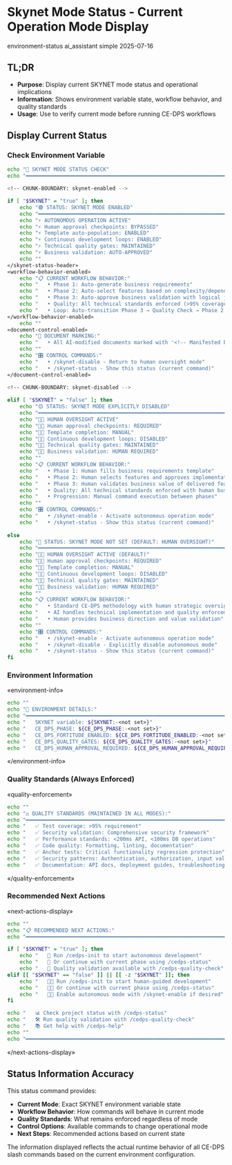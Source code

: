 # <context>Skynet Mode Status - Current Operation Mode Display</context>

<meta>
  <title>Skynet Mode Status</title>
  <type>environment-status</type>
  <audience>ai_assistant</audience>
  <complexity>simple</complexity>
  <updated>2025-07-16</updated>
</meta>

## <summary priority="critical">TL;DR</summary>
- **Purpose**: Display current SKYNET mode status and operational implications
- **Information**: Shows environment variable state, workflow behavior, and quality standards
- **Usage**: Use to verify current mode before running CE-DPS workflows

## <implementation>Display Current Status</implementation>

### <action priority="critical">Check Environment Variable</action>
```bash
echo "🤖 SKYNET MODE STATUS CHECK"
echo "━━━━━━━━━━━━━━━━━━━━━━━━━━━━━━━━━━━━━━━━━━━━━━━━━━━━━━━━━━━━━━━━━━━━━━━━━━━━━━━━━━━━━━━━"

<!-- CHUNK-BOUNDARY: skynet-enabled -->

if [ "$SKYNET" = "true" ]; then
    echo "🟢 STATUS: SKYNET MODE ENABLED"
    echo "━━━━━━━━━━━━━━━━━━━━━━━━━━━━━━━━━━━━━━━━━━━━━━━━━━━━━━━━━━━━━━━━━━━━━━━━━━━━━━━━━━━━━━━━"
    echo "⚡ AUTONOMOUS OPERATION ACTIVE"
    echo "⚡ Human approval checkpoints: BYPASSED"
    echo "⚡ Template auto-population: ENABLED"
    echo "⚡ Continuous development loops: ENABLED"
    echo "⚡ Technical quality gates: MAINTAINED"
    echo "⚡ Business validation: AUTO-APPROVED"
    echo ""
«/skynet-status-header»
«workflow-behavior-enabled»
    echo "📋 CURRENT WORKFLOW BEHAVIOR:"
    echo "   • Phase 1: Auto-generate business requirements"
    echo "   • Phase 2: Auto-select features based on complexity/dependencies"
    echo "   • Phase 3: Auto-approve business validation with logical justification"
    echo "   • Quality: All technical standards enforced (>95% coverage, security, performance)"
    echo "   • Loop: Auto-transition Phase 3 → Quality Check → Phase 2 → Phase 3..."
«/workflow-behavior-enabled»
    echo ""
«document-control-enabled»
    echo "📄 DOCUMENT MARKING:"
    echo "   • All AI-modified documents marked with '<!-- Manifested by SKYNET -->'"
    echo ""
    echo "🎛️ CONTROL COMMANDS:"
    echo "   • /skynet-disable - Return to human oversight mode"
    echo "   • /skynet-status - Show this status (current command)"
«/document-control-enabled»
    
<!-- CHUNK-BOUNDARY: skynet-disabled -->

elif [ "$SKYNET" = "false" ]; then
    echo "🟡 STATUS: SKYNET MODE EXPLICITLY DISABLED"
    echo "━━━━━━━━━━━━━━━━━━━━━━━━━━━━━━━━━━━━━━━━━━━━━━━━━━━━━━━━━━━━━━━━━━━━━━━━━━━━━━━━━━━━━━━━"
    echo "👨‍💼 HUMAN OVERSIGHT ACTIVE"
    echo "👨‍💼 Human approval checkpoints: REQUIRED"
    echo "👨‍💼 Template completion: MANUAL"
    echo "👨‍💼 Continuous development loops: DISABLED"
    echo "👨‍💼 Technical quality gates: MAINTAINED"
    echo "👨‍💼 Business validation: HUMAN REQUIRED"
    echo ""
    echo "📋 CURRENT WORKFLOW BEHAVIOR:"
    echo "   • Phase 1: Human fills business requirements template"
    echo "   • Phase 2: Human selects features and approves implementation plan"
    echo "   • Phase 3: Human validates business value of delivered features"
    echo "   • Quality: All technical standards enforced with human business oversight"
    echo "   • Progression: Manual command execution between phases"
    echo ""
    echo "🎛️ CONTROL COMMANDS:"
    echo "   • /skynet-enable - Activate autonomous operation mode"
    echo "   • /skynet-status - Show this status (current command)"
    
else
    echo "🔵 STATUS: SKYNET MODE NOT SET (DEFAULT: HUMAN OVERSIGHT)"
    echo "━━━━━━━━━━━━━━━━━━━━━━━━━━━━━━━━━━━━━━━━━━━━━━━━━━━━━━━━━━━━━━━━━━━━━━━━━━━━━━━━━━━━━━━━"
    echo "👨‍💼 HUMAN OVERSIGHT ACTIVE (DEFAULT)"
    echo "👨‍💼 Human approval checkpoints: REQUIRED"
    echo "👨‍💼 Template completion: MANUAL"
    echo "👨‍💼 Continuous development loops: DISABLED"
    echo "👨‍💼 Technical quality gates: MAINTAINED"
    echo "👨‍💼 Business validation: HUMAN REQUIRED"
    echo ""
    echo "📋 CURRENT WORKFLOW BEHAVIOR:"
    echo "   • Standard CE-DPS methodology with human strategic oversight"
    echo "   • AI handles technical implementation and quality enforcement"
    echo "   • Human provides business direction and value validation"
    echo ""
    echo "🎛️ CONTROL COMMANDS:"
    echo "   • /skynet-enable - Activate autonomous operation mode"
    echo "   • /skynet-disable - Explicitly disable autonomous mode"
    echo "   • /skynet-status - Show this status (current command)"
fi
```

<!-- CHUNK-BOUNDARY: environment-details -->

### <environment-details>Environment Information</environment-details>
«environment-info»
```bash
echo ""
echo "🔧 ENVIRONMENT DETAILS:"
echo "━━━━━━━━━━━━━━━━━━━━━━━━━━━━━━━━━━━━━━━━━━━━━━━━━━━━━━━━━━━━━━━━━━━━━━━━━━━━━━━━━━━━━━━━"
echo "   SKYNET variable: ${SKYNET:-<not set>}"
echo "   CE_DPS_PHASE: ${CE_DPS_PHASE:-<not set>}"
echo "   CE_DPS_FORTITUDE_ENABLED: ${CE_DPS_FORTITUDE_ENABLED:-<not set>}"
echo "   CE_DPS_QUALITY_GATES: ${CE_DPS_QUALITY_GATES:-<not set>}"
echo "   CE_DPS_HUMAN_APPROVAL_REQUIRED: ${CE_DPS_HUMAN_APPROVAL_REQUIRED:-<not set>}"
```
«/environment-info»

<!-- CHUNK-BOUNDARY: quality-standards -->

### <quality-standards>Quality Standards (Always Enforced)</quality-standards>
«quality-enforcement»
```bash
echo ""
echo "⚖️ QUALITY STANDARDS (MAINTAINED IN ALL MODES):"
echo "━━━━━━━━━━━━━━━━━━━━━━━━━━━━━━━━━━━━━━━━━━━━━━━━━━━━━━━━━━━━━━━━━━━━━━━━━━━━━━━━━━━━━━━━"
echo "   ✅ Test coverage: >95% requirement"
echo "   ✅ Security validation: Comprehensive security framework"
echo "   ✅ Performance standards: <200ms API, <100ms DB operations"
echo "   ✅ Code quality: Formatting, linting, documentation"
echo "   ✅ Anchor tests: Critical functionality regression protection"
echo "   ✅ Security patterns: Authentication, authorization, input validation"
echo "   ✅ Documentation: API docs, deployment guides, troubleshooting"
```
«/quality-enforcement»

<!-- CHUNK-BOUNDARY: next-actions -->

### <next-actions>Recommended Next Actions</next-actions>
«next-actions-display»
```bash
echo ""
echo "📋 RECOMMENDED NEXT ACTIONS:"
echo "━━━━━━━━━━━━━━━━━━━━━━━━━━━━━━━━━━━━━━━━━━━━━━━━━━━━━━━━━━━━━━━━━━━━━━━━━━━━━━━━━━━━━━━━"

if [ "$SKYNET" = "true" ]; then
    echo "   🚀 Run /cedps-init to start autonomous development"
    echo "   🚀 Or continue with current phase using /cedps-status"
    echo "   🚀 Quality validation available with /cedps-quality-check"
elif [[ "$SKYNET" == "false" ]] || [[ -z "$SKYNET" ]]; then
    echo "   👨‍💼 Run /cedps-init to start human-guided development"
    echo "   👨‍💼 Or continue with current phase using /cedps-status"
    echo "   👨‍💼 Enable autonomous mode with /skynet-enable if desired"
fi

echo "   📊 Check project status with /cedps-status"
echo "   🛠️ Run quality validation with /cedps-quality-check"
echo "   📚 Get help with /cedps-help"
echo ""
echo "━━━━━━━━━━━━━━━━━━━━━━━━━━━━━━━━━━━━━━━━━━━━━━━━━━━━━━━━━━━━━━━━━━━━━━━━━━━━━━━━━━━━━━━━"
```
«/next-actions-display»

## <validation>Status Information Accuracy</validation>

This status command provides:
- **Current Mode**: Exact SKYNET environment variable state
- **Workflow Behavior**: How commands will behave in current mode
- **Quality Standards**: What remains enforced regardless of mode
- **Control Options**: Available commands to change operational mode
- **Next Steps**: Recommended actions based on current state

The information displayed reflects the actual runtime behavior of all CE-DPS slash commands based on the current environment configuration.
